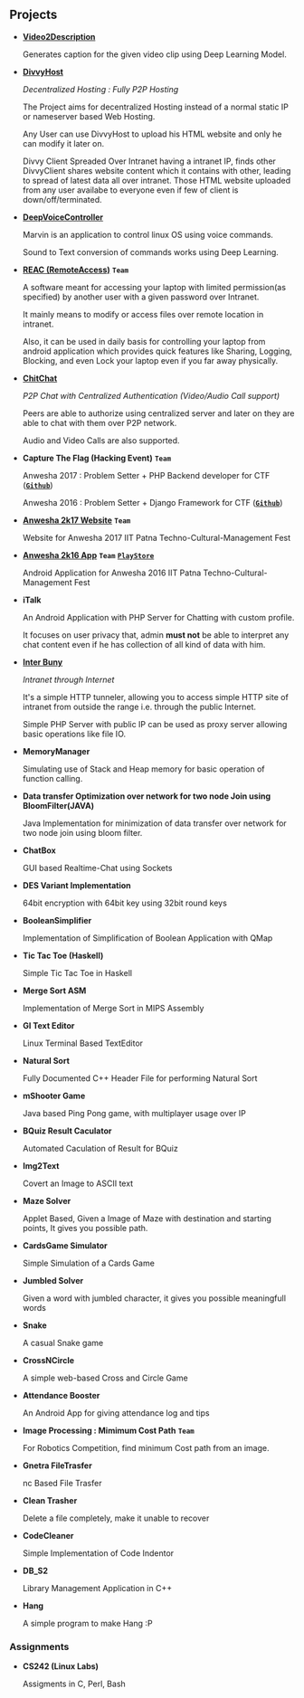 ## Projects

* [__Video2Description__](https://github.com/scopeInfinity/Video2Description)

   Generates caption for the given video clip using Deep Learning Model.
  
* [__DivvyHost__](https://github.com/scopeInfinity/DivvyHost)

   _Decentralized Hosting : Fully P2P Hosting_

   The Project aims for decentralized Hosting instead of a normal static IP or nameserver based Web Hosting.

   Any User can use DivvyHost to upload his HTML website and only he can modify it later on.
   
   Divvy Client Spreaded Over Intranet having a intranet IP, finds other DivvyClient shares website content which it contains with other,  leading to spread of latest data all over intranet. Those HTML website uploaded from any user availabe to everyone even if few of client is down/off/terminated.

* [__DeepVoiceController__](https://github.com/scopeInfinity/DeepVoiceController)

  Marvin is an application to control linux OS using voice commands.
  
  Sound to Text conversion of commands works using Deep Learning. 

*  [__REAC (RemoteAccess)__](https://github.com/RemoteAccess) __```Team```__

   A software meant for accessing your laptop with limited permission(as specified) by another user with a given password over Intranet.

   It mainly means to modify or access files over remote location in intranet.

   Also, it can be used in daily basis for controlling your laptop from android application which provides quick features like Sharing, Logging, Blocking, and even Lock your laptop even if you far away physically. 

* [__ChitChat__](https://github.com/scopeInfinity/ChitChat)

   _P2P Chat with Centralized Authentication (Video/Audio Call support)_

   Peers are able to authorize using centralized server and later on they are able to chat with them over P2P network.
   
   Audio and Video Calls are also supported.

*  __Capture The Flag (Hacking Event)__ __```Team```__

   Anwesha 2017 : Problem Setter + PHP Backend developer for CTF ([__```Github```__](https://github.com/scopeInfinity/CTF-Anwesha17))
   
   Anwesha 2016 : Problem Setter + Django Framework for CTF ([__```Github```__](https://github.com/anweshaiitp/CaptureTheFlag-dep))

*  [__Anwesha 2k17 Website__](https://github.com/anweshaiitp/anwesha) __```Team```__

   Website for Anwesha 2017 IIT Patna Techno-Cultural-Management Fest

*  [__Anwesha 2k16 App__](https://github.com/scopeInfinity/Anwesha) __```Team```__ [__```PlayStore```__](https://play.google.com/store/apps/details?id=in.ac.iitp.anwesha)

   Android Application for Anwesha 2016 IIT Patna Techno-Cultural-Management Fest

*  __iTalk__

   An Android Application with PHP Server for Chatting with custom profile.

   It focuses on user privacy that, admin __must not__ be able to interpret any chat content even if he has collection of all kind of data with him.

*  [__Inter Buny__](https://github.com/scopeInfinity/InterBunny)

   _Intranet through Internet_

   It's a simple HTTP tunneler, allowing you to access simple HTTP site of intranet from outside the range i.e. through the public Internet.
 
   Simple PHP Server with public IP can be used as proxy server allowing basic operations like file IO.

*  __MemoryManager__

   Simulating use of Stack and Heap memory for basic operation of function calling.

*  __Data transfer Optimization over network for two node Join using BloomFilter(JAVA)__

   Java Implementation for minimization of data transfer over network for two node join using bloom filter.

*  __ChatBox__

   GUI based Realtime-Chat using Sockets

*  __DES Variant Implementation__

   64bit encryption with 64bit key using 32bit round keys

*  __BooleanSimplifier__

    Implementation of Simplification of Boolean Application with QMap

*  __Tic Tac Toe (Haskell)__

    Simple Tic Tac Toe in Haskell

*  __Merge Sort ASM__

   Implementation of Merge Sort in MIPS Assembly

*  __GI Text Editor__

   Linux Terminal Based TextEditor

*  __Natural Sort__

   Fully Documented C++ Header File for performing Natural Sort

*  __mShooter Game__

   Java based Ping Pong game, with multiplayer usage over IP

*  __BQuiz Result Caculator__

    Automated Caculation of Result for BQuiz

*  __Img2Text__

   Covert an Image to ASCII text

*  __Maze Solver__

   Applet Based, Given a Image of Maze with destination and starting points, It gives you possible path.

*  __CardsGame Simulator__

   Simple Simulation of a Cards Game

*  __Jumbled Solver__

   Given a word with jumbled character, it gives you possible meaningfull words

*  __Snake__

   A casual Snake game

*  __CrossNCircle__

   A simple web-based Cross and Circle Game

*  __Attendance Booster__

   An Android App for giving attendance log and tips

*  __Image Processing : Mimimum Cost Path__ __```Team```__

   For Robotics Competition, find minimum Cost path from an image.

*  __Gnetra FileTrasfer__

   nc Based File Trasfer

*  __Clean Trasher__

   Delete a file completely, make it unable to recover

*  __CodeCleaner__

   Simple Implementation of Code Indentor

*  __DB_S2__

    Library Management Application in C++

*  __Hang__

   A simple program to make Hang :P 

### Assignments

*  __CS242 (Linux Labs)__

   Assigments in C, Perl, Bash
